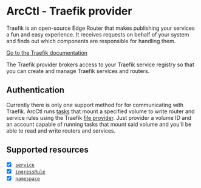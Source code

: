 # ArcCtl - Traefik provider

Traefik is an open-source Edge Router that makes publishing your services
a fun and easy experience. It receives requests on behalf of your system
and finds out which components are responsible for handling them.

[Go to the Traefik documentation](https://doc.traefik.io/)

The Traefik provider brokers access to your Traefik service registry
so that you can create and manage Traefik services and routers.

## Authentication

Currently there is only one support method for for communicating with
Traefik. ArcCtl runs [tasks](../../%40resources/task/) that mount a
specified volume to write router and service rules using the Traefik
[file provider](https://doc.traefik.io/traefik/providers/file/). Just
provider a volume ID and an account capable of running tasks that mount
said volume and you'll be able to read and write routers and services.

## Supported resources

- [x] [`service`](../../%40resources/service/)
- [x] [`ingressRule`](../../%40resources/ingressRule/)
- [x] [`namespace`](../../%40resources/namespace/)
